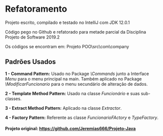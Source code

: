 # Refatoramento

Projeto escrito, compilado e testado  no IntelliJ com JDK 12.0.1

Código pego no Github e refatorado para metade parcial da Disciplina Projeto de Software 2019.2

Os códigos se encontram em: Projeto POO\src\com\company

## Padrões Usados

**1 - Command Pattern:** Usado no Package *\Commands* junto a Interface *Menu* para o menu principal na main. Também aplicado no Package *\ModificarFuncionario* para o menu secundário de alteração de dados.

**2 - Template Method Pattern:** Usado na classe *Funcionário* e suas sub-classes.

**3 - Extract Method Pattern:** Aplicado na classe *Extractor*.

**4 - Factory Pattern:** Referente as classe *FuncionarioFActory* e *TypeFactory*.



#### Projeto original: https://github.com/Jeremias666/Projeto-Java
